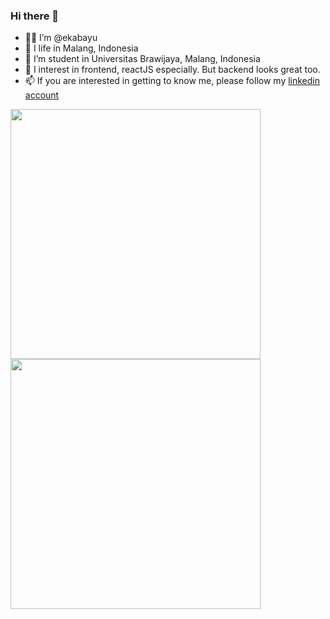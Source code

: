 ### Hi there 👋

- 👨‍💻 I’m @ekabayu
- 🌱 I life in Malang, Indonesia
- 🏫 I’m student in Universitas Brawijaya, Malang, Indonesia
- 👀 I interest in frontend, reactJS especially. But backend looks great too.
- 📫 If you are interested in getting to know me, please follow my [linkedin account](https://www.linkedin.com/in/eka-bayu-satriawan/)

<p align="left">
<a href="https://github.com/EBay12Y">
  <img width="400em" src="https://github-readme-stats-eight-theta.vercel.app/api?username=EBay12Y&show_icons=true&theme=algolia&include_all_commits=true&count_private=true"/>
  <img width="400em" src="https://github-readme-stats-eight-theta.vercel.app/api/top-langs/?username=EBay12Y&layout=compact&langs_count=8&theme=algolia"/>
</a>
</p>
